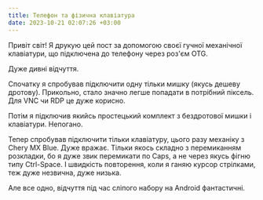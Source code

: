 ```yaml
---
title: Телефон та фізична клавіатура
date: 2023-10-21 02:07:26 +03:00
---
```


Привіт світ! Я друкую цей пост за допомогою своєї гучної механічної клавіатури, що підключена до телефону через роз'єм OTG.

Дуже дивні відчуття.

Спочатку я спробував підключити одну тільки мишку (якусь дешеву дротову). Прикольно, стало значно легше попадати в потрібний піксель. Для VNC чи RDP це дуже корисно.

Потім я підключив якийсь простецький комплект з бездротової мишки і клавіатури. Непогано.

Тепер спробував підключити тільки клавіатуру, цього разу механіку з Chery MX Blue. Дуже вражає. Тільки якось складно з перемиканням розкладки, бо я дуже звик перемикати по Caps, а не через якусь фігню типу Ctrl-Space. І швидкість повторення, коли я ганяю курсор стрілками, теж дуже незвична, дуже низька.

Але все одно, відчуття під час сліпого набору на Android фантастичні.
